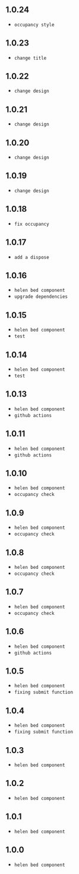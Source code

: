 ## 1.0.24

- `occupancy style`

## 1.0.23

- `change title`

## 1.0.22

- `change design`

## 1.0.21

- `change design`

## 1.0.20

- `change design`

## 1.0.19

- `change design`

## 1.0.18

- `fix occupancy`

## 1.0.17

- `add a dispose`

## 1.0.16

- `helen bed component`
- `upgrade dependencies`

## 1.0.15

- `helen bed component`
- `test`

## 1.0.14

- `helen bed component`
- `test`

## 1.0.13

- `helen bed component`
- `github actions`

## 1.0.11

- `helen bed component`
- `github actions`

## 1.0.10

- `helen bed component`
- `occupancy check`

## 1.0.9

- `helen bed component`
- `occupancy check`

## 1.0.8

- `helen bed component`
- `occupancy check`

## 1.0.7

- `helen bed component`
- `occupancy check`

## 1.0.6

- `helen bed component`
- `github actions`

## 1.0.5

- `helen bed component`
- `fixing submit function`

## 1.0.4

- `helen bed component`
- `fixing submit function`

## 1.0.3

- `helen bed component`

## 1.0.2

- `helen bed component`

## 1.0.1

- `helen bed component`

## 1.0.0

- `helen bed component`
